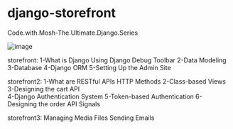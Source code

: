 # django-storefront
Code.with.Mosh-The.Ultimate.Django.Series

![image](https://github.com/sahartvk/django-storefront/assets/80905710/77d26325-0e1e-4d56-aeee-af3bf3f47325)

storefront: 
  1-What is Django 
  Using Django Debug Toolbar 
  2-Data Modeling 
  3-Database
  4-Django ORM 
  5-Setting Up the Admin Site 

storefront2:
  1-What are RESTful APIs 
  HTTP Methods 
  2-Class-based Views  
  3-Designing the cart API  
  4-Django Authentication System 
  5-Token-based Authentication 
  6-Designing the order API
  Signals

storefront3:
  Managing Media Files 
  Sending Emails 
